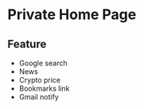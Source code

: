 # Private Home Page

## Feature
- Google search
- News
- Crypto price
- Bookmarks link
- Gmail notify